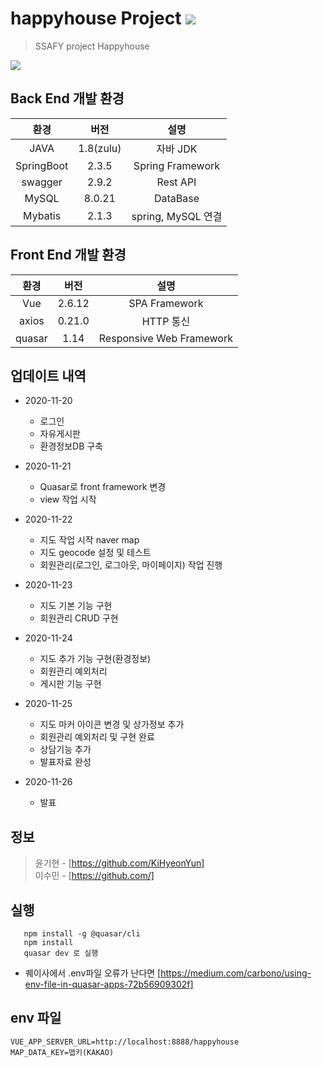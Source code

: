 # happyhouse Project <a href="https://hits.seeyoufarm.com"><img src="https://hits.seeyoufarm.com/api/count/incr/badge.svg?url=https%3A%2F%2Fgithub.com%2Fupswp%2F-Project-HelloProblem&count_bg=%2379C83D&title_bg=%23555555&icon=snapcraft.svg&icon_color=%23EDE11D&title=hits&edge_flat=false"/></a>

> SSAFY project Happyhouse

![](../header.png)



## Back End 개발 환경

|환경|버전|설명|
|:---:|:---:|:---:|
|JAVA |1.8(zulu)|자바 JDK|
|SpringBoot |2.3.5|Spring Framework|
|swagger|2.9.2|Rest API|
|MySQL|8.0.21|DataBase|
|Mybatis|2.1.3|spring, MySQL 연결|


## Front End 개발 환경

|환경|버전|설명|
|:---:|:---:|:---:|
|Vue|2.6.12|SPA Framework|
|axios|0.21.0|HTTP 통신|
|quasar|1.14|Responsive Web Framework|



## 업데이트 내역
* 2020-11-20
    * 로그인
    * 자유게시판
    * 환경정보DB 구축

* 2020-11-21
    * Quasar로 front framework 변경
    * view 작업 시작
    
* 2020-11-22
    * 지도 작업 시작 naver map
    * 지도 geocode 설정 및 테스트
    * 회원관리(로그인, 로그아웃, 마이페이지) 작업 진행
    
* 2020-11-23
    * 지도 기본 기능 구현
    * 회원관리 CRUD 구현
    
* 2020-11-24
    * 지도 추가 기능 구현(환경정보)
    * 회원관리 예외처리
    * 게시판 기능 구현
    
* 2020-11-25
    * 지도 마커 아이콘 변경 및 상가정보 추가
    * 회원관리 예외처리 및 구현 완료
    * 상담기능 추가
    * 발표자료 완성
    
* 2020-11-26
    * 발표
    
## 정보
> 윤기현 - [https://github.com/KiHyeonYun] <br/>
> 이수민 - [https://github.com/] <br/>


## 실행
```
   npm install -g @quasar/cli
   npm install
   quasar dev 로 실행
```

   * 퀘이사에서 .env파일 오류가 난다면
  [https://medium.com/carbono/using-env-file-in-quasar-apps-72b56909302f]

## env 파일
   ```
   VUE_APP_SERVER_URL=http://localhost:8888/happyhouse
   MAP_DATA_KEY=맵키(KAKAO)
   ```
